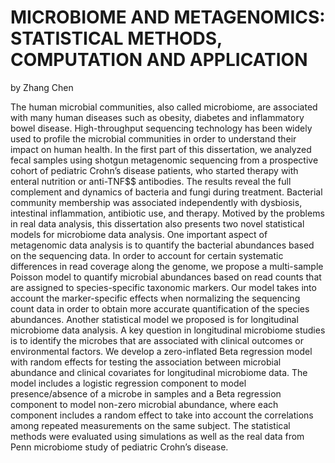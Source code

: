 # MICROBIOME AND METAGENOMICS: STATISTICAL METHODS, COMPUTATION AND APPLICATION

by Zhang Chen

The human microbial communities, also called microbiome, are associated with many human diseases such as obesity, diabetes and inflammatory bowel disease. High-throughput sequencing technology has been widely used to profile the microbial communities in order to understand their impact on human health. In the first part of this dissertation, we analyzed fecal samples using shotgun metagenomic sequencing from a prospective cohort of pediatric Crohn’s disease patients, who started therapy with enteral nutrition or anti-TNF$$ antibodies. The results reveal the full complement and dynamics of bacteria and fungi during treatment. Bacterial community membership was associated independently with dysbiosis, intestinal inflammation, antibiotic use, and therapy. Motived by the problems in real data analysis, this dissertation also presents two novel statistical models for microbiome data analysis. One important aspect of metagenomic data analysis is to quantify the bacterial abundances based on the sequencing data. In order to account for certain systematic differences in read coverage along the genome, we propose a multi-sample Poisson model to quantify microbial abundances based on read counts that are assigned to species-specific taxonomic markers. Our model takes into account the marker-specific effects when normalizing the sequencing count data in order to obtain more accurate quantification of the species abundances. Another statistical model we proposed is for longitudinal microbiome data analysis. A key question in longitudinal microbiome studies is to identify the microbes that are associated with clinical outcomes or environmental factors. We develop a zero-inflated Beta regression model with random effects for testing the association between microbial abundance and clinical covariates for longitudinal microbiome data. The model includes a logistic regression component to model presence/absence of a microbe in samples and a Beta regression component to model non-zero microbial abundance, where each component includes a random effect to take into account the correlations among repeated measurements on the same subject. The statistical methods were evaluated using simulations as well as the real data from Penn microbiome study of pediatric Crohn’s disease.